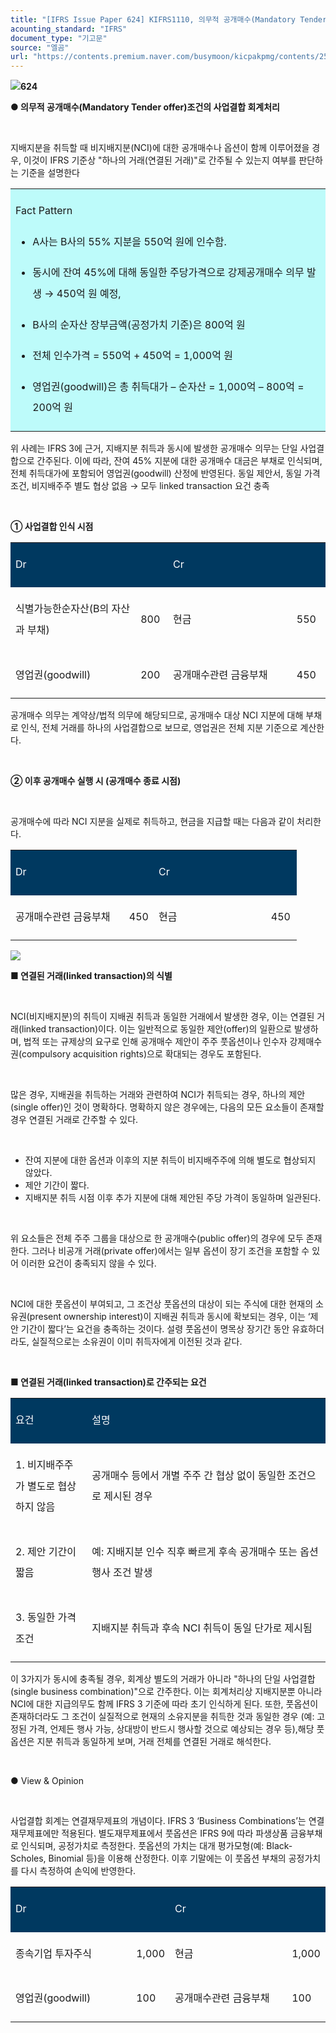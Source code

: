 ```yaml
---
title: "[IFRS Issue Paper 624] KIFRS1110, 의무적 공개매수(Mandatory Tender offer)조건의 사업결합 회계처리 ②"
acounting_standard: "IFRS"
document_type: "기고문"
source: "엘곰"
url: "https://contents.premium.naver.com/busymoon/kicpakpmg/contents/250503070302309by"
---
```

![](https://n2.news.naver.com/l.gif?type=content)**624**

**● 의무적 공개매수(Mandatory Tender offer)조건의 사업결합 회계처리**

​

지배지분을 취득할 때 비지배지분(NCI)에 대한 공개매수나 옵션이 함께 이루어졌을 경우, 이것이 IFRS 기준상 "하나의 거래(연결된 거래)"로 간주될 수 있는지 여부를 판단하는 기준을 설명한다

<table style=""><tbody><tr><td colspan="3" rowspan="1" style="width: 100.0%; height: 97.0px;  background-color: #bdfbfa;"><div><p style="line-height:2.1;"><span style="">Fact Pattern</span></p><ul><li><p style="line-height:2.1;"><span style="">A사는 B사의 55% 지분을 550억 원에 인수함.</span></p></li><li><p style="line-height:2.1;"><span style="">동시에 잔여 45%에 대해 동일한 주당가격으로 강제공개매수 의무 발생 → 450억 원 예정,</span></p></li><li><p style="line-height:2.1;"><span style="">B사의 순자산 장부금액(공정가치 기준)은 800억 원</span></p></li><li><p style="line-height:2.1;"><span style="">전체 인수가격 = 550억 + 450억 = 1,000억 원</span></p></li><li><p style="line-height:2.1;"><span style="">영업권(goodwill)은 총 취득대가 – 순자산 = 1,000억 – 800억 = 200억 원</span></p></li></ul></div></td></tr></tbody></table>

위 사례는 IFRS 3에 근거, 지배지분 취득과 동시에 발생한 공개매수 의무는 단일 사업결합으로 간주된다. 이에 따라, 잔여 45% 지분에 대한 공개매수 대금은 부채로 인식되며, 전체 취득대가에 포함되어 영업권(goodwill) 산정에 반영된다. 동일 제안서, 동일 가격 조건, 비지배주주 별도 협상 없음 → 모두 linked transaction 요건 충족

​

**① 사업결합 인식 시점**

<table style=""><tbody><tr><td colspan="2" rowspan="1" style="width: 50.0%; height: 43.0px;  background-color: #003960;"><div><p style="line-height:2.1;"><span style="color:#ffffff;">Dr</span></p></div></td><td colspan="2" rowspan="1" style="width: 50.0%; height: 43.0px;  background-color: #003960;"><div><p style="line-height:2.1;"><span style="color:#ffffff;">Cr</span></p></div></td></tr><tr><td colspan="1" rowspan="1" style="width: 39.71%; height: 43.0px;  "><div><p style="line-height:2.1;"><span style="">식별가능한순자산(B의 자산과 부채)</span></p></div></td><td colspan="1" rowspan="1" style="width: 10.29%; height: 43.0px;  "><div><p style="line-height:2.1;"><span style="">800</span></p></div></td><td colspan="1" rowspan="1" style="width: 39.26%; height: 43.0px;  "><div><p style="line-height:2.1;"><span style="">현금</span></p></div></td><td colspan="1" rowspan="1" style="width: 10.74%; height: 43.0px;  "><div><p style="line-height:2.1;"><span style="">550</span></p></div></td></tr><tr><td colspan="1" rowspan="1" style="width: 39.71%; height: 43.0px;  "><div><p style="line-height:2.1;"><span style="">영업권(goodwill)</span></p></div></td><td colspan="1" rowspan="1" style="width: 10.29%; height: 43.0px;  "><div><p style="line-height:2.1;"><span style="">200</span></p></div></td><td colspan="1" rowspan="1" style="width: 39.26%; height: 43.0px;  "><div><p style="line-height:2.1;"><span style="">공개매수관련 금융부채</span></p></div></td><td colspan="1" rowspan="1" style="width: 10.74%; height: 43.0px;  "><div><p style="line-height:2.1;"><span style="">450</span></p></div></td></tr></tbody></table>

공개매수 의무는 계약상/법적 의무에 해당되므로, 공개매수 대상 NCI 지분에 대해 부채로 인식, 전체 거래를 하나의 사업결합으로 보므로, 영업권은 전체 지분 기준으로 계산한다.

​

**② 이후 공개매수 실행 시 (공개매수 종료 시점)**

​

공개매수에 따라 NCI 지분을 실제로 취득하고, 현금을 지급할 때는 다음과 같이 처리한다.

<table style=""><tbody><tr><td colspan="2" rowspan="1" style="width: 50.0%; height: 43.0px;  background-color: #003960;"><div><p style="line-height:2.1;"><span style="color:#ffffff;">Dr</span></p></div></td><td colspan="2" rowspan="1" style="width: 50.0%; height: 43.0px;  background-color: #003960;"><div><p style="line-height:2.1;"><span style="color:#ffffff;">Cr</span></p></div></td></tr><tr><td colspan="1" rowspan="1" style="width: 39.71%; height: 43.0px;  "><div><p style="line-height:2.1;"><span style="">공개매수관련 금융부채</span></p></div></td><td colspan="1" rowspan="1" style="width: 10.29%; height: 43.0px;  "><div><p style="line-height:2.1;"><span style="">450</span></p></div></td><td colspan="1" rowspan="1" style="width: 39.26%; height: 43.0px;  "><div><p style="line-height:2.1;"><span style="">현금</span></p></div></td><td colspan="1" rowspan="1" style="width: 10.74%; height: 43.0px;  "><div><p style="line-height:2.1;"><span style="">450</span></p></div></td></tr></tbody></table>

![](https://scs-phinf.pstatic.net/MjAyNTA1MDNfMjcx/MDAxNzQ2MjIzMTUwMDY0.BtLOyVk13bGBDRO9sOotY3a1h__JcJpLNKAH02pqMfIg.CVz1ZWYeF6oeLyEwvzhhS4gVjeCXdFy3JeRp7Z6VTOcg.PNG/image.png?type=w800)

**■ 연결된 거래(linked transaction)의 식별**

​

NCI(비지배지분)의 취득이 지배권 취득과 동일한 거래에서 발생한 경우, 이는 연결된 거래(linked transaction)이다. 이는 일반적으로 동일한 제안(offer)의 일환으로 발생하며, 법적 또는 규제상의 요구로 인해 공개매수 제안이 주주 풋옵션이나 인수자 강제매수권(compulsory acquisition rights)으로 확대되는 경우도 포함된다.

​

많은 경우, 지배권을 취득하는 거래와 관련하여 NCI가 취득되는 경우, 하나의 제안(single offer)인 것이 명확하다. 명확하지 않은 경우에는, 다음의 모든 요소들이 존재할 경우 연결된 거래로 간주할 수 있다.

​

- 잔여 지분에 대한 옵션과 이후의 지분 취득이 비지배주주에 의해 별도로 협상되지 않았다.
- 제안 기간이 짧다.
- 지배지분 취득 시점 이후 추가 지분에 대해 제안된 주당 가격이 동일하며 일관된다.

​

위 요소들은 전체 주주 그룹을 대상으로 한 공개매수(public offer)의 경우에 모두 존재한다. 그러나 비공개 거래(private offer)에서는 일부 옵션이 장기 조건을 포함할 수 있어 이러한 요건이 충족되지 않을 수 있다.

​

NCI에 대한 풋옵션이 부여되고, 그 조건상 풋옵션의 대상이 되는 주식에 대한 현재의 소유권(present ownership interest)이 지배권 취득과 동시에 확보되는 경우, 이는 ‘제안 기간이 짧다’는 요건을 충족하는 것이다. 설령 풋옵션이 명목상 장기간 동안 유효하더라도, 실질적으로는 소유권이 이미 취득자에게 이전된 것과 같다.

​

**■ 연결된 거래(linked transaction)로 간주되는 요건**

<table style=""><tbody><tr><td colspan="1" rowspan="1" style="width: 24.26%; height: 40.0px;  background-color: #003960;"><div><p style="line-height:2.1;"><span style="color:#ffffff;">요건</span></p></div></td><td colspan="1" rowspan="1" style="width: 75.74%; height: 40.0px;  background-color: #003960;"><div><p style="line-height:2.1;"><span style="color:#ffffff;">설명</span></p></div></td></tr><tr><td colspan="1" rowspan="1" style="width: 24.26%; height: 40.0px;  "><div><p style="line-height:2.1;"><span style="">1. 비지배주주가 별도로 협상하지 않음</span></p></div></td><td colspan="1" rowspan="1" style="width: 75.74%; height: 40.0px;  "><div><p style="line-height:2.1;"><span style="">공개매수 등에서 개별 주주 간 협상 없이 동일한 조건으로 제시된 경우</span></p></div></td></tr><tr><td colspan="1" rowspan="1" style="width: 24.26%; height: 40.0px;  "><div><p style="line-height:2.1;"><span style="">2. 제안 기간이 짧음</span></p></div></td><td colspan="1" rowspan="1" style="width: 75.74%; height: 40.0px;  "><div><p style="line-height:2.1;"><span style="">예: 지배지분 인수 직후 빠르게 후속 공개매수 또는 옵션행사 조건 발생</span></p></div></td></tr><tr><td colspan="1" rowspan="1" style="width: 24.26%; height: 40.0px;  "><div><p style="line-height:2.1;"><span style="">3. 동일한 가격 조건</span></p></div></td><td colspan="1" rowspan="1" style="width: 75.74%; height: 40.0px;  "><div><p style="line-height:2.1;"><span style="">지배지분 취득과 후속 NCI 취득이 동일 단가로 제시됨</span></p></div></td></tr></tbody></table>

이 3가지가 동시에 충족될 경우, 회계상 별도의 거래가 아니라 "하나의 단일 사업결합(single business combination)"으로 간주한다. 이는 회계처리상 지배지분뿐 아니라 NCI에 대한 지급의무도 함께 IFRS 3 기준에 따라 초기 인식하게 된다. 또한, 풋옵션이 존재하더라도 그 조건이 실질적으로 현재의 소유지분을 취득한 것과 동일한 경우 (예: 고정된 가격, 언제든 행사 가능, 상대방이 반드시 행사할 것으로 예상되는 경우 등),해당 풋옵션은 지분 취득과 동일하게 보며, 거래 전체를 연결된 거래로 해석한다.

​

● View & Opinion

​

사업결합 회계는 연결재무제표의 개념이다. IFRS 3 ‘Business Combinations’는 연결재무제표에만 적용된다. 별도재무제표에서 풋옵션은 IFRS 9에 따라 파생상품 금융부채로 인식되며, 공정가치로 측정한다. 풋옵션의 가치는 대개 평가모형(예: Black-Scholes, Binomial 등)을 이용해 산정한다. 이후 기말에는 이 풋옵션 부채의 공정가치를 다시 측정하여 손익에 반영한다.

<table style=""><tbody><tr><td colspan="2" rowspan="1" style="width: 50.0%; height: 43.0px;  background-color: #003960;"><div><p style="line-height:2.1;"><span style="color:#ffffff;">Dr</span></p></div></td><td colspan="2" rowspan="1" style="width: 50.0%; height: 43.0px;  background-color: #003960;"><div><p style="line-height:2.1;"><span style="color:#ffffff;">Cr</span></p></div></td></tr><tr><td colspan="1" rowspan="1" style="width: 39.71%; height: 43.0px;  "><div><p style="line-height:2.1;"><span style="">종속기업 투자주식</span></p></div></td><td colspan="1" rowspan="1" style="width: 10.29%; height: 43.0px;  "><div><p style="line-height:2.1;"><span style="">1,000</span></p></div></td><td colspan="1" rowspan="1" style="width: 39.26%; height: 43.0px;  "><div><p style="line-height:2.1;"><span style="">현금</span></p></div></td><td colspan="1" rowspan="1" style="width: 10.74%; height: 43.0px;  "><div><p style="line-height:2.1;"><span style="">1,000</span></p></div></td></tr><tr><td colspan="1" rowspan="1" style="width: 39.71%; height: 43.0px;  "><div><p style="line-height:2.1;"><span style="">영업권(goodwill)</span></p></div></td><td colspan="1" rowspan="1" style="width: 10.29%; height: 43.0px;  "><div><p style="line-height:2.1;"><span style="">100</span></p></div></td><td colspan="1" rowspan="1" style="width: 39.26%; height: 43.0px;  "><div><p style="line-height:2.1;"><span style="">공개매수관련 금융부채</span></p></div></td><td colspan="1" rowspan="1" style="width: 10.74%; height: 43.0px;  "><div><p style="line-height:2.1;"><span style="">100</span></p></div></td></tr></tbody></table>

​